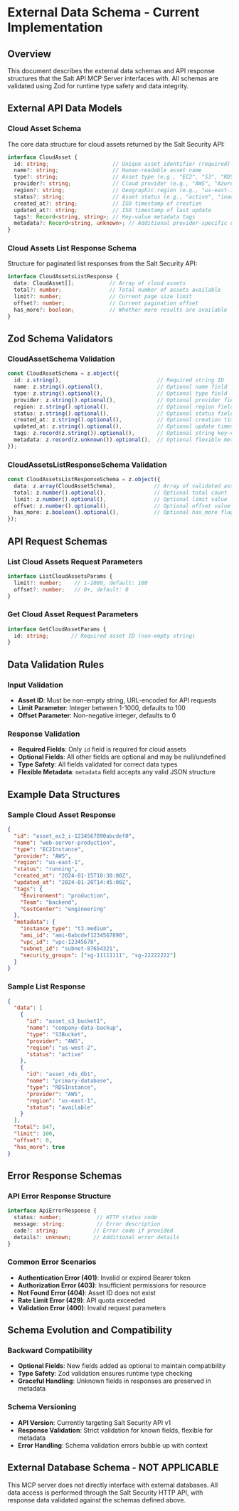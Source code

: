 # External Data Schema - Current Implementation

## Overview
This document describes the external data schemas and API response structures that the Salt API MCP Server interfaces with. All schemas are validated using Zod for runtime type safety and data integrity.

## External API Data Models

### Cloud Asset Schema
The core data structure for cloud assets returned by the Salt Security API:

```typescript
interface CloudAsset {
  id: string;                    // Unique asset identifier (required)
  name?: string;                 // Human-readable asset name
  type?: string;                 // Asset type (e.g., "EC2", "S3", "RDS")
  provider?: string;             // Cloud provider (e.g., "AWS", "Azure", "GCP")
  region?: string;               // Geographic region (e.g., "us-east-1")
  status?: string;               // Asset status (e.g., "active", "inactive")
  created_at?: string;           // ISO timestamp of creation
  updated_at?: string;           // ISO timestamp of last update
  tags?: Record<string, string>; // Key-value metadata tags
  metadata?: Record<string, unknown>; // Additional provider-specific data
}
```

### Cloud Assets List Response Schema
Structure for paginated list responses from the Salt Security API:

```typescript
interface CloudAssetsListResponse {
  data: CloudAsset[];           // Array of cloud assets
  total?: number;               // Total number of assets available
  limit?: number;               // Current page size limit
  offset?: number;              // Current pagination offset
  has_more?: boolean;           // Whether more results are available
}
```

## Zod Schema Validators

### CloudAssetSchema Validation
```typescript
const CloudAssetSchema = z.object({
  id: z.string(),                              // Required string ID
  name: z.string().optional(),                 // Optional name field
  type: z.string().optional(),                 // Optional type field
  provider: z.string().optional(),             // Optional provider field
  region: z.string().optional(),               // Optional region field
  status: z.string().optional(),               // Optional status field
  created_at: z.string().optional(),           // Optional creation timestamp
  updated_at: z.string().optional(),           // Optional update timestamp
  tags: z.record(z.string()).optional(),       // Optional string key-value map
  metadata: z.record(z.unknown()).optional(),  // Optional flexible metadata
});
```

### CloudAssetsListResponseSchema Validation
```typescript
const CloudAssetsListResponseSchema = z.object({
  data: z.array(CloudAssetSchema),            // Array of validated assets
  total: z.number().optional(),               // Optional total count
  limit: z.number().optional(),               // Optional limit value
  offset: z.number().optional(),              // Optional offset value
  has_more: z.boolean().optional(),           // Optional has_more flag
});
```

## API Request Schemas

### List Cloud Assets Request Parameters
```typescript
interface ListCloudAssetsParams {
  limit?: number;    // 1-1000, default: 100
  offset?: number;   // 0+, default: 0
}
```

### Get Cloud Asset Request Parameters
```typescript
interface GetCloudAssetParams {
  id: string;       // Required asset ID (non-empty string)
}
```

## Data Validation Rules

### Input Validation
- **Asset ID**: Must be non-empty string, URL-encoded for API requests
- **Limit Parameter**: Integer between 1-1000, defaults to 100
- **Offset Parameter**: Non-negative integer, defaults to 0

### Response Validation
- **Required Fields**: Only `id` field is required for cloud assets
- **Optional Fields**: All other fields are optional and may be null/undefined
- **Type Safety**: All fields validated for correct data types
- **Flexible Metadata**: `metadata` field accepts any valid JSON structure

## Example Data Structures

### Sample Cloud Asset Response
```json
{
  "id": "asset_ec2_i-1234567890abcdef0",
  "name": "web-server-production",
  "type": "EC2Instance",
  "provider": "AWS",
  "region": "us-east-1",
  "status": "running",
  "created_at": "2024-01-15T10:30:00Z",
  "updated_at": "2024-01-20T14:45:00Z",
  "tags": {
    "Environment": "production",
    "Team": "backend",
    "CostCenter": "engineering"
  },
  "metadata": {
    "instance_type": "t3.medium",
    "ami_id": "ami-0abcdef1234567890",
    "vpc_id": "vpc-12345678",
    "subnet_id": "subnet-87654321",
    "security_groups": ["sg-11111111", "sg-22222222"]
  }
}
```

### Sample List Response
```json
{
  "data": [
    {
      "id": "asset_s3_bucket1",
      "name": "company-data-backup",
      "type": "S3Bucket",
      "provider": "AWS",
      "region": "us-west-2",
      "status": "active"
    },
    {
      "id": "asset_rds_db1",
      "name": "primary-database",
      "type": "RDSInstance",
      "provider": "AWS",
      "region": "us-east-1",
      "status": "available"
    }
  ],
  "total": 847,
  "limit": 100,
  "offset": 0,
  "has_more": true
}
```

## Error Response Schemas

### API Error Response Structure
```typescript
interface ApiErrorResponse {
  status: number;           // HTTP status code
  message: string;          // Error description
  code?: string;           // Error code if provided
  details?: unknown;       // Additional error details
}
```

### Common Error Scenarios
- **Authentication Error (401)**: Invalid or expired Bearer token
- **Authorization Error (403)**: Insufficient permissions for resource
- **Not Found Error (404)**: Asset ID does not exist
- **Rate Limit Error (429)**: API quota exceeded
- **Validation Error (400)**: Invalid request parameters

## Schema Evolution and Compatibility

### Backward Compatibility
- **Optional Fields**: New fields added as optional to maintain compatibility
- **Type Safety**: Zod validation ensures runtime type checking
- **Graceful Handling**: Unknown fields in responses are preserved in metadata

### Schema Versioning
- **API Version**: Currently targeting Salt Security API v1
- **Response Validation**: Strict validation for known fields, flexible for metadata
- **Error Handling**: Schema validation errors bubble up with context

## External Database Schema - NOT APPLICABLE

This MCP server does not directly interface with external databases. All data access is performed through the Salt Security HTTP API, with response data validated against the schemas defined above.